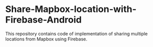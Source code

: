 # Share-Mapbox-location-with-Firebase-Android
This repository contains code of implementation of sharing multiple locations from Mapbox using Firebase.

